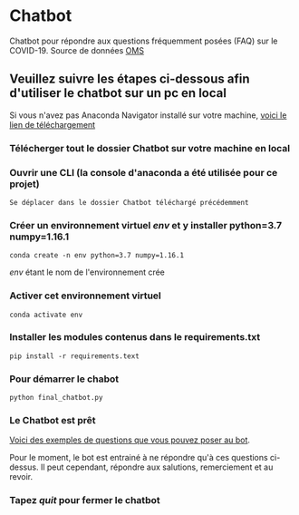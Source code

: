 # Chatbot
   Chatbot pour répondre aux questions fréquemment posées (FAQ) sur le COVID-19. Source de données [OMS](https://www.who.int/fr/emergencies/diseases/novel-coronavirus-2019/advice-for-public/q-a-coronaviruses)



## Veuillez suivre les étapes ci-dessous afin d'utiliser le chatbot sur un pc en local
   Si vous n'avez pas Anaconda Navigator installé sur votre machine, [voici le lien de téléchargement](https://docs.anaconda.com/anaconda/install/) 

### Télécherger tout le dossier Chatbot sur votre machine en local

### Ouvrir une CLI (la console d'anaconda a été utilisée pour ce projet)
    Se déplacer dans le dossier Chatbot téléchargé précédemment

### Créer un environnement virtuel *env* et y installer python=3.7 numpy=1.16.1
    conda create -n env python=3.7 numpy=1.16.1
    
   *env* étant le nom de l'environnement crée 

### Activer cet environnement virtuel
    conda activate env

### Installer les modules contenus dans le requirements.txt
    pip install -r requirements.text

### Pour démarrer le chabot
    python final_chatbot.py

### Le Chatbot est prêt
   [Voici des exemples de questions que vous pouvez poser au bot](https://www.who.int/fr/emergencies/diseases/novel-coronavirus-2019/advice-for-public/q-a-coronaviruses).
   
   Pour le moment, le bot est entrainé à ne répondre qu'à ces questions ci-dessus. 
   Il peut cependant, répondre aux salutions, remerciement et au revoir. 


### Tapez *quit* pour fermer le chatbot

